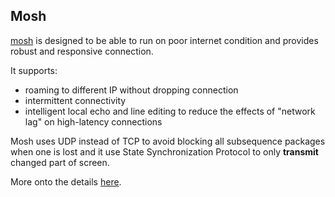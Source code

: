 ## Mosh

[mosh][1] is designed to be able to run on poor internet condition and provides robust and responsive connection.

It supports:
 - roaming to different IP without dropping connection
 - intermittent connectivity
 - intelligent local echo and line editing to reduce the effects of "network lag" on high-latency connections

Mosh uses UDP instead of TCP to avoid blocking all subsequence packages when one is lost and it use
State Synchronization Protocol to only **transmit** changed part of screen.

More onto the details [here][2].

[1]: https://mosh.org
[2]: https://mosh.org/#techinfo
